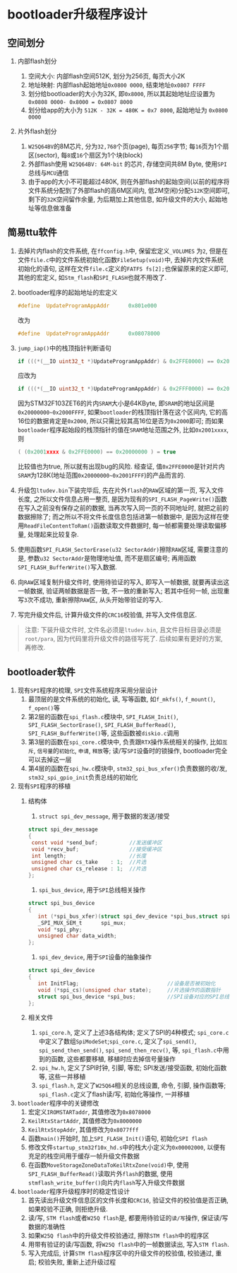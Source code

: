 # bootloader升级程序设计

## 空间划分

1. 内部flash划分

   1. 空间大小: 内部flash空间512K, 划分为256页, 每页大小2K
   2. 地址映射: 内部flash起始地址`0x0800 0000`, 结束地址`0x0807 FFFF`
   3. 划分给bootloader的大小为32K, 即`0x8000`, 所以其起始地址应设置为 `0x0808 0000- 0x8000 = 0x0807 8000`
   4. 划分给app的大小为 `512K - 32K = 480K = 0x7 8000`, 起始地址为 `0x0800 0000`

2. 片外flash划分

   1. `W25Q64BV`的8M芯片, 分为`32,768`个页(page), 每页`256`字节; 每`16`页为1个扇区(sector), 每`8`或`16`个扇区为1个块(block)
   2. 外部flash使用 `W25Q64BV: 64M-bit` 的芯片, 存储空间共8M Byte, 使用`SPI`总线与`MCU`通信
   3. 由于app的大小不可能超过480K, 则在外部flash的起始空间(以前的程序将文件系统分配到了外部flash的高6M区间内, 低2M空闲)分配`512K`空间即可, 剩下的`32K`空间留作余量, 为后期加上其他信息, 如升级文件的大小, 起始地址等信息做准备

## 简易ttu软件

1. 去掉片内flash的文件系统, 在`ffconfig.h`中, 保留宏定义`_VOLUMES` 为`2`, 但是在文件`file.c`中的文件系统初始化函数`FileSetup(void)`中, 去掉片内文件系统初始化的语句, 这样在文件`file.c`定义的`FATFS fs[2];`也保留原来的定义即可, 其他的宏定义, 如`Stm_flash`和`SPI_FLASH`也就不用改了.

2. bootloader程序的起始地址的宏定义

    ```C
    #define  UpdateProgramAppAddr      0x801e000
    ```

    改为

    ```C
    #define  UpdateProgramAppAddr      0x08078000
    ```

3. `jump_iap()`中的栈顶指针判断语句

    ```C
    if (((*(__IO uint32_t *)UpdateProgramAppAddr) & 0x2FFE0000) == 0x20000000)
    ```

    应改为

    ```C
    if (((*(__IO uint32_t *)UpdateProgramAppAddr) & 0x2FFF0000) == 0x20000000)
    ```

    因为STM32F103ZET6的片内`SRAM`大小是64KByte, 即`SRAM`的地址区间是`0x20000000~0x2000FFFF`, 如果`bootloader`的栈顶指针落在这个区间内, 它的高16位的数据肯定是`0x2000`, 所以只需比较其高16位是否为`0x2000`即可; 而如果`bootloader`程序起始段的栈顶指针的值在`SRAM`地址范围之外, 比如`0x2001xxxx`, 则

    ```C
    ( (0x2001xxxx & 0x2FFE0000) == 0x20000000 ) = true
    ```

    比较值也为true, 所以就有出现bug的风险. 经查证, 值`0x2FFE0000`是针对片内`SRAM`为128K(地址范围`0x20000000~0x2001FFFF`)的产品而言的.

4. 升级包`ltudev.bin`下装完毕后, 先在片外`flash`的`RAW`区域的第一页, 写入文件长度, 之所以文件信息占用一整页, 是因为现有的`SPI_FLASH_PageWrite()`函数在写入之前没有保存之前的数据, 当再次写入同一页的不同地址时, 就把之前的数据擦除了; 而之所以不将文件长度信息包括进第一帧数据中, 是因为这样在使用`ReadFileContentToRam()`函数读取文件数据时, 每一帧都需要处理读取偏移量, 处理起来比较复杂.
5. 使用函数`SPI_FLASH_SectorErase(u32 SectorAddr)`擦除`RAW`区域, 需要注意的是, 参数`u32 SectorAddr`是物理地址值, 而不是扇区编号; 再用函数`SPI_FLASH_BufferWrite()`写入数据.
6. 向`RAW`区域复制升级文件时, 使用待验证的写入, 即写入一帧数据, 就要再读出这一帧数据, 验证两帧数据是否一致, 不一致的重新写入; 若其中任何一帧, 出现重写`3`次不成功, 重新擦除`RAW`区, 从头开始带验证的写入.
7. 写完升级文件后, 计算升级文件的`CRC16`校验值, 并写入文件信息区.

>注意: 下装升级文件时, 文件名必须是`ltudev.bin`, 且文件目标目录必须是`root/para`, 因为代码里将升级文件的路径写死了. 后续如果有更好的方案, 再修改.

## bootloader软件

1. 现有`SPI`程序的梳理,  `SPI`文件系统程序采用分层设计
   1. 最顶层的是文件系统的初始化, 读, 写等函数, 如`f_mkfs()`, `f_mount()`, `f_open()`等
   2. 第2层的函数在`spi_flash.c`模块中, `SPI_FLASH_Init()`, `SPI_FLASH_SectorErase()`, `SPI_FLASH_BufferRead()`, `SPI_FLASH_BufferWrite()`等, 这些函数被`diskio.c`调用
   3. 第3层的函数在`spi_core.c`模块中, 负责跟`RTX`操作系统相关的操作, 比如`互斥`, `信号量`的`初始化`, `申请`, `释放`等; 读/写`SPI`设备时的锁操作, bootloader完全可以去掉这一层
   4. 第4层的函数在`spi_hw.c`模块中, `stm32_spi_bus_xfer()`负责数据的收/发, `stm32_spi_gpio_init`负责总线的初始化
2. 现有`SPI`程序的移植
   1. 结构体
      1. `struct spi_dev_message`, 用于数据的发送/接受

      ```C
      struct spi_dev_message
      {
       const void *send_buf;          //发送缓冲区
       void *recv_buf;                //接受缓冲区
       int length;                    //长度
       unsigned char cs_take    : 1;  //片选
       unsigned char cs_release : 1;  //片选
      };
      ```

      1. `spi_bus_device`, 用于`SPI`总线相关操作

      ```C
      struct spi_bus_device
      {
         int (*spi_bus_xfer)(struct spi_dev_device *spi_bus,struct spi_dev_message *msg); //数据收/发函数指针
         _SPI_MUX_SEM_t      spi_mux;                                                     //SPI总线操作信号量, 每条SPI总线都对应一个信号量, 由于bootloader是裸程序, 没有操作系统, 这个成员可以去掉
         void *spi_phy;                                                                   //SPI控制器, 对应的实际结构体是CMSIS库中的(SPI_TypeDef *)
         unsigned char data_width;                                                        //数据宽度
      };
      ```

      1. `spi_dev_device`, 用于`SPI`设备的抽象操作

      ```C
      struct spi_dev_device
      {
         int InitFlag;                            //设备是否被初始化
         void (*spi_cs)(unsigned char state);     //片选操作的函数指针
         struct spi_bus_device *spi_bus;          //SPI设备对应的SPI总线
      };
      ```

   2. 相关文件
      1. `spi_core.h`, 定义了上述3各结构体; 定义了SPI的4种模式; `spi_core.c`中定义了数组`SpiModeSet`;`spi_core.c`, 定义了`spi_send()`, `spi_send_then_send()`, `spi_send_then_recv()`, 等, `spi_flash.c`中用到的函数, 这些都要移植, 移植时应去掉信号量操作
      2. `spi_hw.h`, 定义了SPI时钟, 引脚, 等宏; SPI发送/接受函数, 初始化函数等, 这些一并移植
      3. `spi_flash.h`, 定义了`W25Q64`相关的总线设置, 命令, 引脚, 操作函数等; `spi_flash.c`定义了flash读/写, 初始化等操作, 一并移植
3. `bootloader`程序中的关键修改
   1. 宏定义`IROMSTARTaddr`, 其值修改为`0x8078000`
   2. `KeilRtxStartAddr`, 其值修改为`0x8000000`
   3. `KeilRtxStopAddr`, 其值修改为`0x8077fff`
   4. 函数`main()`开始时, 加上`SPI_FLASH_Init()`语句, 初始化`SPI flash`
   5. 修改文件`startup_stm32f10x_hd.s`中的栈大小定义为`0x00002000`, 以便有充足的栈空间用于缓存一帧升级文件数据
   6. 在函数`MoveStorageZoneDataToKeilRtxZone(void)`中, 使用`SPI_FLASH_BufferRead()`读取片外`flash`的数据, 使用`stmflash_write_buffer()`向片内`flash`写入升级文件数据
4. `bootloader`程序升级程序时的稳定性设计
   1. 首先读出升级文件信息区的文件长度和`CRC16`, 验证文件的校验值是否正确, 如果校验不正确, 则拒绝升级.
   2. 读/写, `STM flash`或者`W25Q flash`是, 都要用待验证的`读/写`操作, 保证读/写数据的准确性
   3. 如果`W25Q flash`中的升级文件校验通过, 擦除`STM flash`中的程序区
   4. 用带有验证的读/写函数, 将`W25Q flash`中的一帧数据读出, 写入`STM flash`.
   5. 写入完成后, 计算`STM flash`程序区中的升级文件的校验值, 校验通过, 重启; 校验失败, 重新上述升级过程
